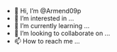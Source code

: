 - 👋 Hi, I’m @Armend09p
- 👀 I’m interested in ...
- 🌱 I’m currently learning ...
- 💞️ I’m looking to collaborate on ...
- 📫 How to reach me ...

<!---
Armend09p/Armend09p is a ✨ special ✨ repository because its `README.md` (this file) appears on your GitHub profile.
You can click the Preview link to take a look at your changes.
--->
